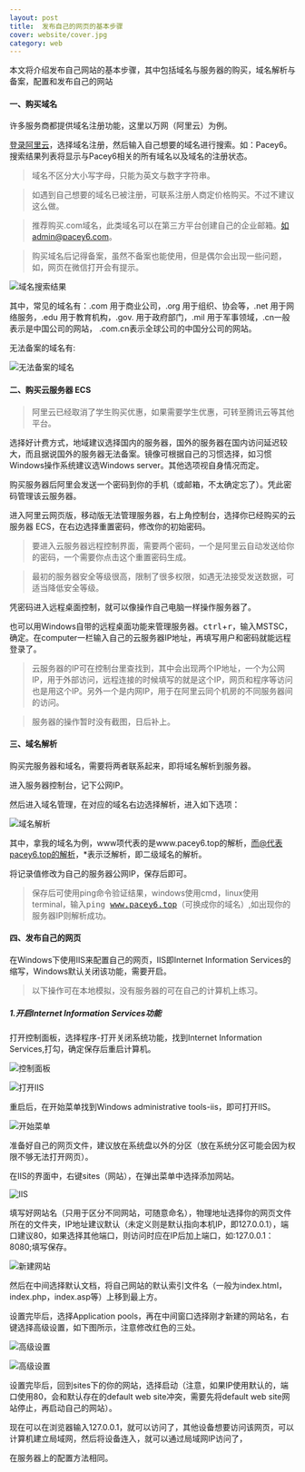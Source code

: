 ```yaml
---
layout: post
title:  发布自己的网页的基本步骤
cover: website/cover.jpg
category: web
---
```


本文将介绍发布自己网站的基本步骤，其中包括域名与服务器的购买，域名解析与备案，配置和发布自己的网站<!--excerpt-->


#### 一、购买域名

许多服务商都提供域名注册功能，这里以万网（阿里云）为例。

[登录阿里云](https://www.aliyun.com/)，选择域名注册，然后输入自己想要的域名进行搜索。如：Pacey6。搜索结果列表将显示与Pacey6相关的所有域名以及域名的注册状态。

> 域名不区分大小写字母，只能为英文与数字字符串。

> 如遇到自己想要的域名已被注册，可联系注册人商定价格购买。不过不建议这么做。

> 推荐购买.com域名，此类域名可以在第三方平台创建自己的企业邮箱。如admin@pacey6.com。

> 购买域名后记得备案，虽然不备案也能使用，但是偶尔会出现一些问题，如，网页在微信打开会有提示。

![域名搜索结果](http://pacey6.com/images/blog/website/01.png)

其中，常见的域名有：.com 用于商业公司，.org 用于组织、协会等，.net 用于网络服务，.edu 用于教育机构，.gov. 用于政府部门，.mil 用于军事领域，.cn一般表示是中国公司的网站， .com.cn表示全球公司的中国分公司的网站。

无法备案的域名有:

![无法备案的域名](http://pacey6.com/images/blog/website/02.png)

#### 二、购买云服务器 ECS

> 阿里云已经取消了学生购买优惠，如果需要学生优惠，可转至腾讯云等其他平台。

选择好计费方式，地域建议选择国内的服务器，国外的服务器在国内访问延迟较大，而且据说国外的服务器无法备案。镜像可根据自己的习惯选择，如习惯Windows操作系统建议选Windows server。其他选项视自身情况而定。

购买服务器后阿里会发送一个密码到你的手机（或邮箱，不太确定忘了）。凭此密码管理该云服务器。

进入阿里云网页版，移动版无法管理服务器，右上角控制台，选择你已经购买的云服务器 ECS，在右边选择重置密码，修改你的初始密码。

> 要进入云服务器远程控制界面，需要两个密码，一个是阿里云自动发送给你的密码，一个需要你点击这个重置密码生成。

> 最初的服务器安全等级很高，限制了很多权限，如遇无法接受发送数据，可适当降低安全等级。

凭密码进入远程桌面控制，就可以像操作自己电脑一样操作服务器了。

也可以用Windows自带的远程桌面功能来管理服务器。<kbd>ctrl</kbd>+<kbd>r</kbd>，输入MSTSC，确定。在computer一栏输入自己的云服务器IP地址，再填写用户和密码就能远程登录了。

> 云服务器的IP可在控制台里查找到，其中会出现两个IP地址，一个为公网IP，用于外部访问，远程连接的时候填写的就是这个IP，网页和程序等访问也是用这个IP。另外一个是内网IP，用于在阿里云同个机房的不同服务器间的访问。

> 服务器的操作暂时没有截图，日后补上。

#### 三、域名解析

购买完服务器和域名，需要将两者联系起来，即将域名解析到服务器。

进入服务器控制台，记下公网IP。

然后进入域名管理，在对应的域名右边选择解析，进入如下选项：

![域名解析](http://pacey6.com/images/blog/website/03.png)

其中，拿我的域名为例，www项代表的是www.pacey6.top的解析，而@代表pacey6.top的解析，*表示泛解析，即二级域名的解析。

将记录值修改为自己的服务器公网IP，保存后即可。

> 保存后可使用ping命令验证结果，windows使用cmd，linux使用terminal，输入<kbd>ping www.pacey6.top</kbd>（可换成你的域名）,如出现你的服务器IP则解析成功。

#### 四、发布自己的网页

在Windows下使用IIS来配置自己的网页，IIS即Internet Information Services的缩写，Windows默认关闭该功能，需要开启。

> 以下操作可在本地模拟，没有服务器的可在自己的计算机上练习。

##### 1.开启Internet Information Services功能

打开控制面板，选择程序-打开关闭系统功能，找到Internet Information Services,打勾，确定保存后重启计算机。

![控制面板](http://pacey6.com/images/blog/website/04.png)

![打开IIS](http://pacey6.com/images/blog/website/05.png)

重启后，在开始菜单找到Windows administrative tools-iis，即可打开IIS。

![开始菜单](http://pacey6.com/images/blog/website/06.png)

准备好自己的网页文件，建议放在系统盘以外的分区（放在系统分区可能会因为权限不够无法打开网页）。

在IIS的界面中，右键sites（网站），在弹出菜单中选择添加网站。

![IIS](http://pacey6.com/images/blog/website/07.png)

填写好网站名（只用于区分不同网站，可随意命名），物理地址选择你的网页文件所在的文件夹，IP地址建议默认（未定义则是默认指向本机IP，即127.0.0.1），端口建议80，如果选择其他端口，则访问时应在IP后加上端口，如:127.0.0.1：8080;填写保存。

![新建网站](http://pacey6.com/images/blog/website/08.png)

然后在中间选择默认文档，将自己网站的默认索引文件名（一般为index.html，index.php，index.asp等）上移到最上方。

设置完毕后，选择Application pools，再在中间窗口选择刚才新建的网站名，右键选择高级设置，如下图所示，注意修改红色的三处。

![高级设置](http://pacey6.com/images/blog/website/09.png)

![高级设置](http://pacey6.com/images/blog/website/10.png)

设置完毕后，回到sites下的你的网站，选择启动（注意，如果IP使用默认的，端口使用80，会和默认存在的default web site冲突，需要先将default web site网站停止，再启动自己的网站）。

现在可以在浏览器输入127.0.0.1，就可以访问了，其他设备想要访问该网页，可以计算机建立局域网，然后将设备连入，就可以通过局域网IP访问了，

在服务器上的配置方法相同。
